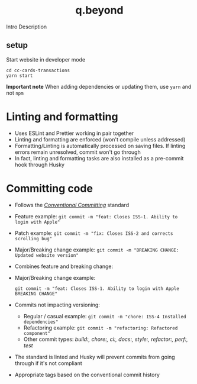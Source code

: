 <h1 align="center">
  q.beyond
</h1>

Intro Description

## setup

Start website in developer mode

```shell
cd cc-cards-transactions
yarn start
```

**Important note** When adding dependencies or updating them, use `yarn` and not `npm`

# Linting and formatting

- Uses ESLint and Prettier working in pair together
- Linting and formatting are enforced (won't compile unless addressed)
- Formatting/Linting is automatically processed on saving files. If linting errors remain unresolved, commit won't go through
- In fact, linting and formatting tasks are also
  installed as a pre-commit hook through Husky
  
# Committing code

- Follows the [_Conventional Committing_](https://www.conventionalcommits.org/en/v1.0.0/) standard

- Feature example: `git commit -m "feat: Closes ISS-1. Ability to login with Apple"`
- Patch example: `git commit -m "fix: Closes ISS-2 and corrects scrolling bug"`
- Major/Breaking change example: `git commit -m "BREAKING CHANGE: Updated website version"`
- Combines feature and breaking change:
- Major/Breaking change example:

  `git commit -m "feat: Closes ISS-1. Ability to login with Apple BREAKING CHANGE"`

- Commits not impacting versioning:

  - Regular / casual example: `git commit -m "chore: ISS-4 Installed dependencies"`
  - Refactoring example: `git commit -m "refactoring: Refactored component"`
  - Other commit types: _build:, chore:, ci:, docs:, style:, refactor:, perf:, test_

- The standard is linted and Husky will prevent commits from going through if it's not compliant
- Appropriate tags based on the conventional commit history